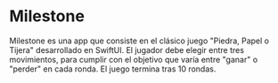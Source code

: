 # Milestone
Milestone es una app que consiste en el clásico juego "Piedra, Papel o Tijera" desarrollado en SwiftUI. El jugador debe elegir entre tres movimientos,  para cumplir con el objetivo que varía entre "ganar" o "perder" en cada ronda. El juego termina tras 10 rondas.
